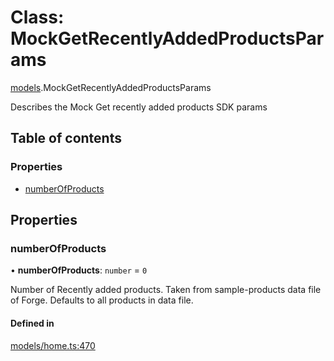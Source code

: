 # Class: MockGetRecentlyAddedProductsParams

[models](../wiki/models).MockGetRecentlyAddedProductsParams

Describes the Mock Get recently added products SDK params

## Table of contents

### Properties

- [numberOfProducts](../wiki/models.MockGetRecentlyAddedProductsParams#numberofproducts)

## Properties

### numberOfProducts

• **numberOfProducts**: `number` = `0`

Number of Recently added products. Taken from sample-products data file of Forge. Defaults to all products in data file.

#### Defined in

[models/home.ts:470](https://gitlab.com/baliganikhil/blackmirror-sdk/-/blob/349365c/src/models/home.ts#L470)
